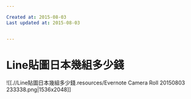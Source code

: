 ```yaml
---

Created at: 2015-08-03
Last updated at: 2015-08-03


---
```


# Line貼圖日本幾組多少錢


![[.//Line貼圖日本幾組多少錢.resources/Evernote Camera Roll 20150803 233338.png\|1536x2048]]


